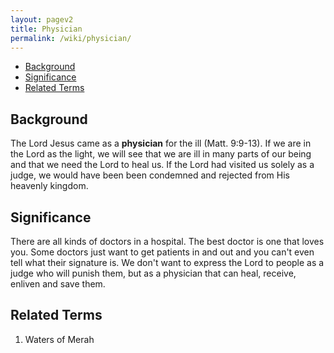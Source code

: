 ```yaml
---
layout: pagev2
title: Physician
permalink: /wiki/physician/
---
```

- [Background](#background)
- [Significance](#significance)
- [Related Terms](#related-terms)

## Background

The Lord Jesus came as a **physician** for the ill (Matt. 9:9-13). If we are in the Lord as the light, we will see that we are ill in many parts of our being and that we need the Lord to heal us. If the Lord had visited us solely as a judge, we would have been been condemned and rejected from His heavenly kingdom. 

## Significance

There are all kinds of doctors in a hospital. The best doctor is one that loves you. Some doctors just want to get patients in and out and you can't even tell what their signature is. We don't want to express the Lord to people as a judge who will punish them, but as a physician that can heal, receive, enliven and save them.

## Related Terms

1. Waters of Merah
